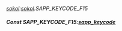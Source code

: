 _[sokol](../../modules/sokol/sokol-module.md):[sokol](../../modules/sokol/sokol-module.md).SAPP\_KEYCODE\_F15_
##### Const SAPP\_KEYCODE\_F15:[sapp_keycode](../../modules/sokol/sokol-sapp_keycode.md)

